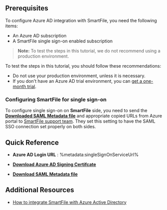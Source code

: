## Prerequisites

To configure Azure AD integration with SmartFile, you need the following items:

- An Azure AD subscription
- A SmartFile single sign-on enabled subscription

> **Note:**
> To test the steps in this tutorial, we do not recommend using a production environment.

To test the steps in this tutorial, you should follow these recommendations:

- Do not use your production environment, unless it is necessary.
- If you don't have an Azure AD trial environment, you can [get a one-month trial](https://azure.microsoft.com/pricing/free-trial/).

### Configuring SmartFile for single sign-on

To configure single sign-on on **SmartFile** side, you need to send the **[Downloaded SAML Metadata file](%metadata:metadataDownloadUrl%)** and appropriate copied URLs from Azure portal to [SmartFile support team](https://support.lumanox.com/hc/sections/360003453152-SAML-Authentication). They set this setting to have the SAML SSO connection set properly on both sides.

## Quick Reference

* **Azure AD Login URL** : %metadata:singleSignOnServiceUrl%

* **[Download Azure AD Signing Certifcate](%metadata:CertificateDownloadRawUrl%)**

* **[Download SAML Metadata file](%metadata:metadataDownloadUrl%)**



## Additional Resources

* [How to integrate SmartFile with Azure Active Directory](https://docs.microsoft.com/azure/active-directory/saas-apps/smartfile-tutorial)
